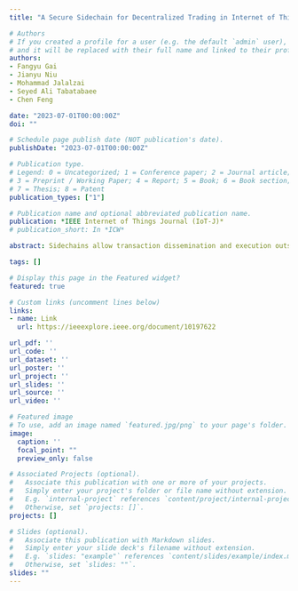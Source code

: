 ```yaml
---
title: "A Secure Sidechain for Decentralized Trading in Internet of Things"

# Authors
# If you created a profile for a user (e.g. the default `admin` user), write the username (folder name) here 
# and it will be replaced with their full name and linked to their profile.
authors:
- Fangyu Gai
- Jianyu Niu
- Mohammad Jalalzai
- Seyed Ali Tabatabaee
- Chen Feng

date: "2023-07-01T00:00:00Z"
doi: ""

# Schedule page publish date (NOT publication's date).
publishDate: "2023-07-01T00:00:00Z"

# Publication type.
# Legend: 0 = Uncategorized; 1 = Conference paper; 2 = Journal article;
# 3 = Preprint / Working Paper; 4 = Report; 5 = Book; 6 = Book section;
# 7 = Thesis; 8 = Patent
publication_types: ["1"]

# Publication name and optional abbreviated publication name.
publication: *IEEE Internet of Things Journal (IoT-J)*
# publication_short: In *ICW*

abstract: Sidechains allow transaction dissemination and execution outside the blockchain main network (i.e., the mainchain), enabling a scalable, efficient, and secure financial infrastructure for the Internet of Things (IoT) without trusting any central authority. Existing sidechains either have online requirements or rely on intensive computation on a central operator, which does not meet the needs of IoT for dynamic changes and high performance. This paper proposes an alternative sidechain construction, called Cumulus, which meets the needs of IoT by leveraging the classic Byzantine fault-tolerant (BFT) consensus protocols such as PBFT that have commonly been applied in permissioned blockchains. Cumulus builds BFT-based sidechains atop public blockchains (e.g., Ethereum) using smart contracts and ensures the bidirectional safety of users’ assets. Cumulus sidechains periodically interact with the mainchain and submit checkpoints through representatives selected in an efficient and decentralized manner. The experiments show that Cumulus sidechains outperform rollup-based sidechains, and state-of-the-art sidechain constructions, achieving two and three orders of magnitude improvement in throughput and latency while retaining comparable operational cost.

tags: []

# Display this page in the Featured widget?
featured: true

# Custom links (uncomment lines below)
links:
- name: Link
  url: https://ieeexplore.ieee.org/document/10197622

url_pdf: ''
url_code: ''
url_dataset: ''
url_poster: ''
url_project: ''
url_slides: ''
url_source: ''
url_video: ''

# Featured image
# To use, add an image named `featured.jpg/png` to your page's folder. 
image:
  caption: ''
  focal_point: ""
  preview_only: false

# Associated Projects (optional).
#   Associate this publication with one or more of your projects.
#   Simply enter your project's folder or file name without extension.
#   E.g. `internal-project` references `content/project/internal-project/index.md`.
#   Otherwise, set `projects: []`.
projects: []

# Slides (optional).
#   Associate this publication with Markdown slides.
#   Simply enter your slide deck's filename without extension.
#   E.g. `slides: "example"` references `content/slides/example/index.md`.
#   Otherwise, set `slides: ""`.
slides: ""
---
```


